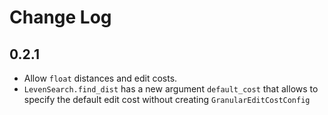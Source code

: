 # Change Log

## 0.2.1

- Allow `float` distances and edit costs.
- `LevenSearch.find_dist` has a new argument `default_cost` that allows to specify the default edit cost without creating `GranularEditCostConfig`
